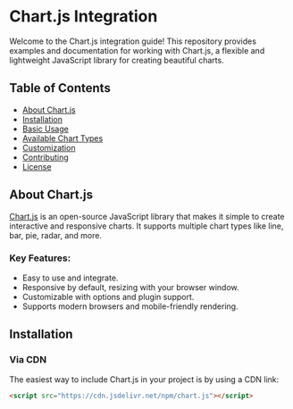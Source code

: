 # Chart.js Integration

Welcome to the Chart.js integration guide! This repository provides examples and documentation for working with Chart.js, a flexible and lightweight JavaScript library for creating beautiful charts.

## Table of Contents

- [About Chart.js](#about-chartjs)
- [Installation](#installation)
- [Basic Usage](#basic-usage)
- [Available Chart Types](#available-chart-types)
- [Customization](#customization)
- [Contributing](#contributing)
- [License](#license)

## About Chart.js

[Chart.js](https://www.chartjs.org/) is an open-source JavaScript library that makes it simple to create interactive and responsive charts. It supports multiple chart types like line, bar, pie, radar, and more.

### Key Features:
- Easy to use and integrate.
- Responsive by default, resizing with your browser window.
- Customizable with options and plugin support.
- Supports modern browsers and mobile-friendly rendering.

## Installation

### Via CDN
The easiest way to include Chart.js in your project is by using a CDN link:

```html
<script src="https://cdn.jsdelivr.net/npm/chart.js"></script>
